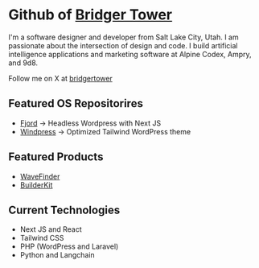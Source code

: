 # Github of [Bridger Tower](https://bridger.to)

I'm a software designer and developer from Salt Lake City, Utah. I am passionate about the intersection of design and code. I build artificial intelligence applications and marketing software at Alpine Codex, Ampry, and 9d8. 

Follow me on X at [bridgertower](https://x.com/bridgertower)

## Featured OS Repositorires

- [Fjord](https://github.com/9d8dev/fjord) -> Headless Wordpress with Next JS 
- [Windpress](https://github.com/alpinecodex/windpress) -> Optimized Tailwind WordPress theme

## Featured Products 

- [WaveFinder](https://wavefinder.io)
- [BuilderKit](https://builderkit.io)

## Current Technologies 

- Next JS and React
- Tailwind CSS
- PHP (WordPress and Laravel) 
- Python and Langchain
